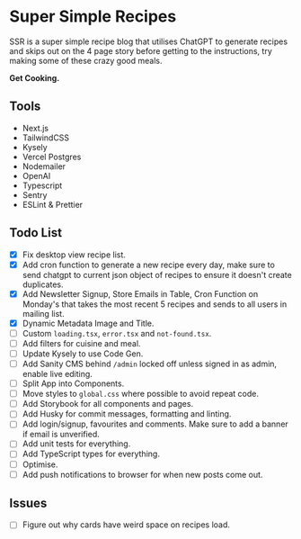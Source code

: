 # Super Simple Recipes

SSR is a super simple recipe blog that utilises ChatGPT to generate recipes and skips out on the 4 page story before getting to the instructions, try making some of these crazy good meals.

**Get Cooking.**

## Tools

- Next.js
- TailwindCSS
- Kysely
- Vercel Postgres
- Nodemailer
- OpenAI
- Typescript
- Sentry
- ESLint & Prettier

## Todo List

- [x] Fix desktop view recipe list.
- [x] Add cron function to generate a new recipe every day, make sure to send chatgpt to current json object of recipes to ensure it doesn't create duplicates.
- [x] Add Newsletter Signup, Store Emails in Table, Cron Function on Monday's that takes the most recent 5 recipes and sends to all users in mailing list.
- [x] Dynamic Metadata Image and Title.
- [ ] Custom `loading.tsx`, `error.tsx` and `not-found.tsx`.
- [ ] Add filters for cuisine and meal.
- [ ] Update Kysely to use Code Gen.
- [ ] Add Sanity CMS behind `/admin` locked off unless signed in as admin, enable live editing.
- [ ] Split App into Components.
- [ ] Move styles to `global.css` where possible to avoid repeat code.
- [ ] Add Storybook for all components and pages.
- [ ] Add Husky for commit messages, formatting and linting.
- [ ] Add login/signup, favourites and comments. Make sure to add a banner if email is unverified.
- [ ] Add unit tests for everything.
- [ ] Add TypeScript types for everything.
- [ ] Optimise.
- [ ] Add push notifications to browser for when new posts come out.

## Issues

- [ ] Figure out why cards have weird space on recipes load.
